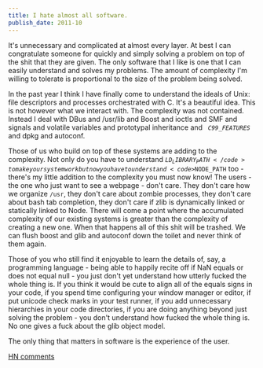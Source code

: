 ```yaml
---
title: I hate almost all software.
publish_date: 2011-10
---
```


It's unnecessary and complicated at almost every layer. At best I can
congratulate someone for quickly and simply solving a problem on top of the shit
that they are given. The only software that I like is one that I can easily
understand and solves my problems. The amount of complexity I'm willing to
tolerate is proportional to the size of the problem being solved.

In the past year I think I have finally come to understand the ideals of Unix:
file descriptors and processes orchestrated with C. It's a beautiful idea. This
is not however what we interact with. The complexity was not contained. Instead
I deal with DBus and /usr/lib and Boost and ioctls and SMF and signals and
volatile variables and prototypal inheritance and
<code> _C99_FEATURES_</code> and dpkg and autoconf.

Those of us who build on top of these systems are adding to the complexity. Not
only do you have to understand
<code>$LD_LIBRARY_PATH</code> to make your system work but now you have to
understand <code>$NODE_PATH</code> too - there's my little addition to the
complexity you must now know! The users - the one who just want to see a
webpage - don't care. They don't care how we organize
<code>/usr</code>, they don't care about zombie processes, they don't care about
bash tab completion, they don't care if zlib is dynamically linked or statically
linked to Node. There will come a point where the accumulated complexity of our
existing systems is greater than the complexity of creating a new one. When that
happens all of this shit will be trashed. We can flush boost and glib and
autoconf down the toilet and never think of them again.

Those of you who still find it enjoyable to learn the details of, say, a
programming language - being able to happily recite off if NaN equals or does
not equal null - you just don't yet understand how utterly fucked the whole
thing is. If you think it would be cute to align all of the equals signs in your
code, if you spend time configuring your window manager or editor, if put
unicode check marks in your test runner, if you add unnecessary hierarchies in
your code directories, if you are doing anything beyond just solving the
problem - you don't understand how fucked the whole thing is. No one gives a
fuck about the glib object model.

The only thing that matters in software is the experience of the user.

<a href="https://news.ycombinator.com/item?id=3055154">HN comments</a>
